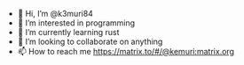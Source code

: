 - 👋 Hi, I’m @k3muri84
- 👀 I’m interested in programming
- 🌱 I’m currently learning rust
- 💞️ I’m looking to collaborate on anything
- 📫 How to reach me https://matrix.to/#/@kemuri:matrix.org

<!---
k3muri84/k3muri84 is a ✨ special ✨ repository because its `README.md` (this file) appears on your GitHub profile.
You can click the Preview link to take a look at your changes.
--->
